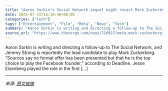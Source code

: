 ```yaml
---
title: "Aaron Sorkin’s Social Network sequel might recast Mark Zuckerberg"
date: 2025-07-31T18:10:40+08:00
categories: ["tech"]
tags: ["Entertainment", "Film", "Meta", "News", "Tech"]
summary: "Aaron Sorkin is writing and directing a follow-up to The Social Network, and Jeremy Strong is reportedly the lead candidate to play Mark Zuckerberg. “Sources say no formal offer has been presented but"
source_url: "https://www.theverge.com/news/716927/meta-mark-zuckerberg-social-network-aaron-sorkin-recast"
---
```


Aaron Sorkin is writing and directing a follow-up to The Social Network, and Jeremy Strong is reportedly the lead candidate to play Mark Zuckerberg. “Sources say no formal offer has been presented but that he is the top choice to play the Facebook founder,” according to Deadline. Jesse Eisenberg played the role in the first [&#8230;]

---

*来源: [原文链接](https://www.theverge.com/news/716927/meta-mark-zuckerberg-social-network-aaron-sorkin-recast)*
